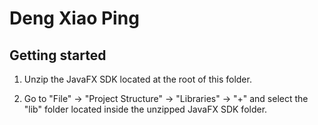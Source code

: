 # Deng Xiao Ping


## Getting started


1. Unzip the JavaFX SDK located at the root of this folder.

2. Go to "File" -> "Project Structure" -> "Libraries" -> "+" and select the "lib" folder located inside the unzipped JavaFX SDK folder.
 

